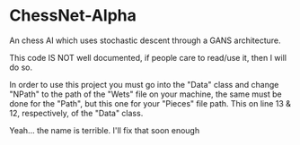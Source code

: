 # ChessNet-Alpha
An chess AI which uses stochastic descent through a GANS architecture.

This code IS NOT well documented, if people care to read/use it, then I will do so.

In order to use this project you must go into the "Data" class and change "NPath" to the path of the "Wets" file on your machine, 
the same must be done for the "Path", but this one for your "Pieces" file path.
This on line 13 & 12, respectively, of the "Data" class.


Yeah... the name is terrible. I'll fix that soon enough
